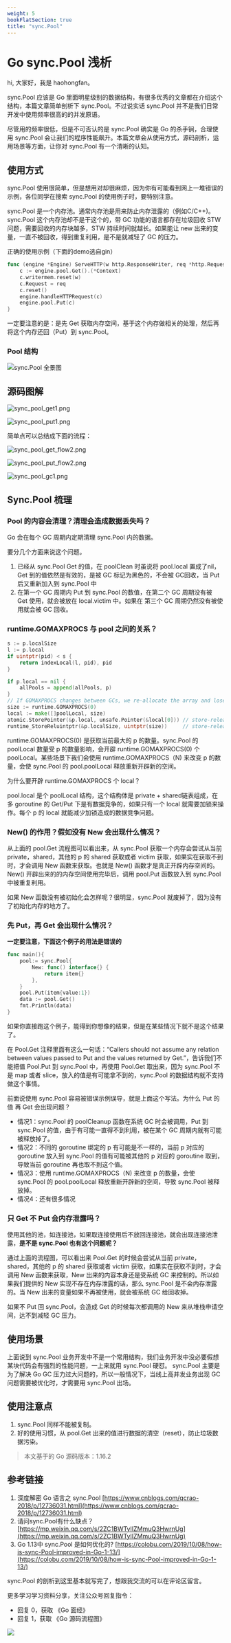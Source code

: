 ```yaml
---
weight: 5
bookFlatSection: true
title: "sync.Pool"
---
```


# Go sync.Pool 浅析
hi, 大家好，我是 haohongfan。


sync.Pool 应该是 Go 里面明星级别的数据结构，有很多优秀的文章都在介绍这个结构，本篇文章简单剖析下 sync.Pool。不过说实话 sync.Pool 并不是我们日常开发中使用频率很高的的并发原语。


尽管用的频率很低，但是不可否认的是 sync.Pool 确实是 Go 的杀手锏，合理使用 sync.Pool 会让我们的程序性能飙升。本篇文章会从使用方式，源码剖析，运用场景等方面，让你对 sync.Pool 有一个清晰的认知。
## 使用方式


sync.Pool 使用很简单，但是想用对却很麻烦，因为你有可能看到网上一堆错误的示例，各位同学在搜索 sync.Pool 的使用例子时，要特别注意。


sync.Pool 是一个内存池。通常内存池是用来防止内存泄露的（例如C/C++)。sync.Pool 这个内存池却不是干这个的，带 GC 功能的语言都存在垃圾回收 STW 问题，需要回收的内存块越多，STW 持续时间就越长。如果能让 new 出来的变量，一直不被回收，得到重复利用，是不是就减轻了 GC 的压力。


正确的使用示例（下面的demo选自gin）
```go
func (engine *Engine) ServeHTTP(w http.ResponseWriter, req *http.Request) {
	c := engine.pool.Get().(*Context)
	c.writermem.reset(w)
	c.Request = req
	c.reset()
	engine.handleHTTPRequest(c)
	engine.pool.Put(c)
}
```
一定要注意的是：是先 Get 获取内存空间，基于这个内存做相关的处理，然后再将这个内存还回（Put）到 sync.Pool。
### Pool 结构
![sync.Pool 全景图](https://images.haohongfan.com/sync_pool_all1.png)


## 源码图解

![sync_pool_get1.png](https://images.haohongfan.com/sync_pool_get1.png)

![sync_pool_put1.png](https://images.haohongfan.com/sync_pool_put1.png)


简单点可以总结成下面的流程：


![sync_pool_get_flow2.png](https://images.haohongfan.com/sync_pool_get_flow2.png)

![sync_pool_put_flow2.png](https://images.haohongfan.com/sync_pool_put_flow.png)

![sync_pool_gc1.png](https://images.haohongfan.com/sync_pool_gc2.png)


## Sync.Pool 梳理


### Pool 的内容会清理？清理会造成数据丢失吗？
Go 会在每个 GC 周期内定期清理 sync.Pool 内的数据。


要分几个方面来说这个问题。


1. 已经从 sync.Pool Get 的值，在 poolClean 时虽说将 pool.local 置成了nil，Get 到的值依然是有效的，是被 GC 标记为黑色的，不会被 GC回收，当 Put 后又重新加入到 sync.Pool 中
1. 在第一个 GC 周期内 Put 到 sync.Pool 的数值，在第二个 GC 周期没有被 Get 使用，就会被放在 local.victim 中。如果在 第三个 GC 周期仍然没有被使用就会被 GC 回收。
### runtime.GOMAXPROCS 与 pool 之间的关系？ 
```go
s := p.localSize
l := p.local
if uintptr(pid) < s {
    return indexLocal(l, pid), pid
}

if p.local == nil {
    allPools = append(allPools, p)
}
// If GOMAXPROCS changes between GCs, we re-allocate the array and lose the old one.
size := runtime.GOMAXPROCS(0)
local := make([]poolLocal, size)
atomic.StorePointer(&p.local, unsafe.Pointer(&local[0])) // store-release
runtime_StoreReluintptr(&p.localSize, uintptr(size))     // store-release
```
runtime.GOMAXPROCS(0) 是获取当前最大的 p 的数量。sync.Pool 的 poolLocal 数量受 p 的数量影响，会开辟 runtime.GOMAXPROCS(0) 个 poolLocal。某些场景下我们会使用 runtime.GOMAXPROCS（N) 来改变 p 的数量，会使 sync.Pool 的 pool.poolLocal 释放重新开辟新的空间。


为什么要开辟 runtime.GOMAXPROCS 个 local？


pool.local 是个 poolLocal 结构，这个结构体是 private + shared链表组成，在多 goroutine 的 Get/Put 下是有数据竞争的，如果只有一个 local 就需要加锁来操作。每个 p 的 local 就能减少加锁造成的数据竞争问题。

### New() 的作用？假如没有 New 会出现什么情况？


从上面的 pool.Get 流程图可以看出来，从 sync.Pool 获取一个内存会尝试从当前 private，shared，其他的 p 的 shared 获取或者 victim 获取，如果实在获取不到时，才会调用 New 函数来获取。也就是 New() 函数才是真正开辟内存空间的。New() 开辟出来的的内存空间使用完毕后，调用 pool.Put 函数放入到 sync.Pool 中被重复利用。

如果 New 函数没有被初始化会怎样呢？很明显，sync.Pool 就废掉了，因为没有了初始化内存的地方了。


### 先 Put，再 Get 会出现什么情况？


**一定要注意，下面这个例子的用法是错误的**
```go
func main(){
    pool:= sync.Pool{
        New: func() interface{} {
            return item{}
        },
    }
    pool.Put(item{value:1})
    data := pool.Get()
    fmt.Println(data)
}
```
如果你直接跑这个例子，能得到你想像的结果，但是在某些情况下就不是这个结果了。


在 Pool.Get 注释里面有这么一句话：“Callers should not assume any relation between values passed to Put and the values returned by Get.”，告诉我们不能把值 Pool.Put 到 sync.Pool 中，再使用 Pool.Get 取出来，因为 sync.Pool 不是 map 或者 slice，放入的值是有可能拿不到的，sync.Pool 的数据结构就不支持做这个事情。

前面说使用 sync.Pool 容易被错误示例误导，就是上面这个写法。为什么 Put 的值 再 Get 会出现问题？   


- 情况1：sync.Pool 的 poolCleanup 函数在系统 GC 时会被调用，Put 到 sync.Pool 的值，由于有可能一直得不到利用，被在某个 GC 周期内就有可能被释放掉了。
- 情况2：不同的 goroutine 绑定的 p 有可能是不一样的，当前 p 对应的 goroutine 放入到 sync.Pool 的值有可能被其他的 p 对应的 goroutine 取到，导致当前 goroutine 再也取不到这个值。
- 情况3：使用 runtime.GOMAXPROCS（N) 来改变 p 的数量，会使 sync.Pool 的 pool.poolLocal 释放重新开辟新的空间，导致 sync.Pool 被释放掉。
- 情况4：还有很多情况



### 只 Get 不 Put 会内存泄露吗？


使用其他的池，如连接池，如果取连接使用后不放回连接池，就会出现连接池泄露，**是不是 sync.Pool 也有这个问题呢？**

通过上面的流程图，可以看出来 Pool.Get 的时候会尝试从当前 private，shared，其他的 p 的 shared 获取或者 victim 获取，如果实在获取不到时，才会调用 New 函数来获取，New 出来的内容本身还是受系统 GC 来控制的。所以如果我们提供的 New 实现不存在内存泄露的话，那么 sync.Pool 是不会内存泄露的。当 New 出来的变量如果不再被使用，就会被系统 GC 给回收掉。


如果不 Put 回 sync.Pool，会造成 Get 的时候每次都调用的 New 来从堆栈申请空间，达不到减轻 GC 压力。


## 使用场景


上面说到 sync.Pool 业务开发中不是一个常用结构，我们业务开发中没必要假想某块代码会有强烈的性能问题，一上来就用 sync.Pool 硬怼。 sync.Pool 主要是为了解决 Go GC 压力过大问题的，所以一般情况下，当线上高并发业务出现 GC 问题需要被优化时，才需要用 sync.Pool 出场。


## 使用注意点


1. sync.Pool 同样不能被复制。
1. 好的使用习惯，从 pool.Get 出来的值进行数据的清空（reset），防止垃圾数据污染。



> 本文基于的 Go 源码版本：1.16.2



## 参考链接

1. 深度解密 Go 语言之 sync.Pool [https://www.cnblogs.com/qcrao-2018/p/12736031.html](https://www.cnblogs.com/qcrao-2018/p/12736031.html)
1. 请问sync.Pool有什么缺点？[https://mp.weixin.qq.com/s/2ZC1BWTylIZMmuQ3HwrnUg](https://mp.weixin.qq.com/s/2ZC1BWTylIZMmuQ3HwrnUg)
1. Go 1.13中 sync.Pool 是如何优化的? [https://colobu.com/2019/10/08/how-is-sync-Pool-improved-in-Go-1-13/](https://colobu.com/2019/10/08/how-is-sync-Pool-improved-in-Go-1-13/)



sync.Pool 的剖析到这里基本就写完了，想跟我交流的可以在评论区留言。

更多学习学习资料分享，关注公众号回复指令：

* 回复 0，获取 《Go 面经》
* 回复 1，获取 《Go 源码流程图》

![](https://cdn.jsdelivr.net/gh/georgehao/img/me.png)